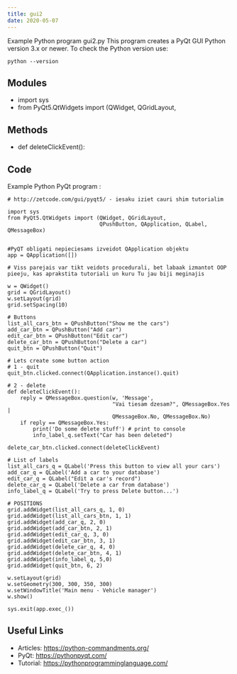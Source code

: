 ```yaml
---
title: gui2
date: 2020-05-07
---
```

Example Python program gui2.py
This program creates a PyQt GUI
Python version 3.x or newer.
To check the Python version use:

    python --version

## Modules

* import sys
* from PyQt5.QtWidgets import (QWidget, QGridLayout,

## Methods

* def deleteClickEvent():

## Code

Example Python PyQt program :

    # http://zetcode.com/gui/pyqt5/ - iesaku iziet cauri shim tutorialim
    
    import sys
    from PyQt5.QtWidgets import (QWidget, QGridLayout,
                                 QPushButton, QApplication, QLabel, QMessageBox)
    
    
    #PyQT obligati nepieciesams izveidot QApplication objektu
    app = QApplication([])
    
    # Viss parejais var tikt veidots procedurali, bet labaak izmantot OOP pieeju, kas aprakstita tutoriali un kuru Tu jau biji meginajis
    
    w = QWidget()
    grid = QGridLayout()
    w.setLayout(grid)
    grid.setSpacing(10)
    
    # Buttons
    list_all_cars_btn = QPushButton("Show me the cars")
    add_car_btn = QPushButton("Add car")
    edit_car_btn = QPushButton("Edit car")
    delete_car_btn = QPushButton("Delete a car")
    quit_btn = QPushButton("Quit")
    
    # Lets create some button action
    # 1 - quit
    quit_btn.clicked.connect(QApplication.instance().quit)
    
    # 2 - delete
    def deleteClickEvent():
        reply = QMessageBox.question(w, 'Message',
                                     "Vai tiesam dzesam?", QMessageBox.Yes |
                                     QMessageBox.No, QMessageBox.No)
        if reply == QMessageBox.Yes:
            print('Do some delete stuff') # print to console
            info_label_q.setText("Car has been deleted")
    
    delete_car_btn.clicked.connect(deleteClickEvent)
    
    # List of labels
    list_all_cars_q = QLabel('Press this button to view all your cars')
    add_car_q = QLabel('Add a car to your database')
    edit_car_q = QLabel("Edit a car's record")
    delete_car_q = QLabel('Delete a car from database')
    info_label_q = QLabel('Try to press Delete button...')
    
    # POSITIONS
    grid.addWidget(list_all_cars_q, 1, 0)
    grid.addWidget(list_all_cars_btn, 1, 1)
    grid.addWidget(add_car_q, 2, 0)
    grid.addWidget(add_car_btn, 2, 1)
    grid.addWidget(edit_car_q, 3, 0)
    grid.addWidget(edit_car_btn, 3, 1)
    grid.addWidget(delete_car_q, 4, 0)
    grid.addWidget(delete_car_btn, 4, 1)
    grid.addWidget(info_label_q, 5,0)
    grid.addWidget(quit_btn, 6, 2)
    
    w.setLayout(grid)
    w.setGeometry(300, 300, 350, 300)
    w.setWindowTitle('Main menu - Vehicle manager')
    w.show()
    
    sys.exit(app.exec_())
    

## Useful Links

- Articles: https://python-commandments.org/
- PyQt: https://pythonpyqt.com/
- Tutorial: https://pythonprogramminglanguage.com/
